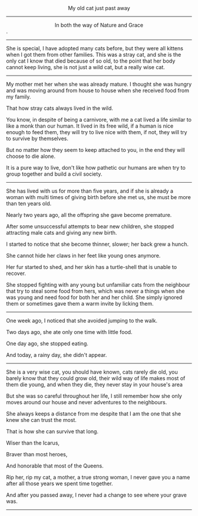 <center>
My old cat just past away
</center>

---

<center>In both the way of Nature and Grace </center>. 

---

She is special, I have adopted many cats before, but they were all kittens when I got them from other families. 
This was a stray cat, and she is the only cat I know that died because of so old, to the point that her body cannot keep living, she is not just a wild cat, but a really wise cat.

--- 

My mother met her when she was already mature. I thought she was hungry and was moving around from house to house when she received food from my family.

That how stray cats always lived in the wild. 

You know, in despite of being a carnivore, with me a cat lived a life similar to like a monk than our human. It lived in its free wild, if a human is nice enough to feed them, they will try to live nice with them, if not, they will try to survive by themselves.

But no matter how they seem to keep attached to you, in the end they will choose to die alone.

It is a pure way to live, don't like how pathetic our humans are when try to group together and build a civil society.

---

She has lived with us for more than five years, and if she is already a woman with multi times of giving birth before she met us, she must be more than ten years old.

Nearly two years ago, all the offspring she gave become premature. 

After some unsuccessful attempts to bear new children,  she stopped attracting male cats and giving any new birth.

I started to notice that she become thinner, slower; her back grew a hunch.

She cannot hide her claws in her feet like young ones anymore. 

Her fur started to shed, and her skin has a turtle-shell that is unable to recover.

She stopped fighting with any young but unfamiliar cats from the neighbour that try to steal some food from hers, which was never a things when she was young and need food for both her and her child. She simply ignored them or sometimes gave them a warm invite by licking them.  

---

One week ago, I noticed that she avoided jumping to the walk. 

Two days ago, she ate only one time with little food.

One day ago, she stopped eating.

And today, a rainy day, she didn't appear.

---

She is a very wise cat, you should have known, cats rarely die old, you barely know that they could grow old, their wild way of life makes most of them die young, and when they die, they never stay in your house's area

But she was so careful throughout her life, I still remember how she only moves around our house and never adventures to the neighbours.

She always keeps a distance from me despite that I am the one that she knew she can trust the most.

That is how she can survive that long. 

Wiser than the Icarus,

Braver than most heroes,

And honorable that most of the Queens.

Rip her, rip my cat, a mother, a true strong woman, I never gave you a name after all those years we spent time together. 

And after you passed away, I never had a change to see where your grave was.

---


